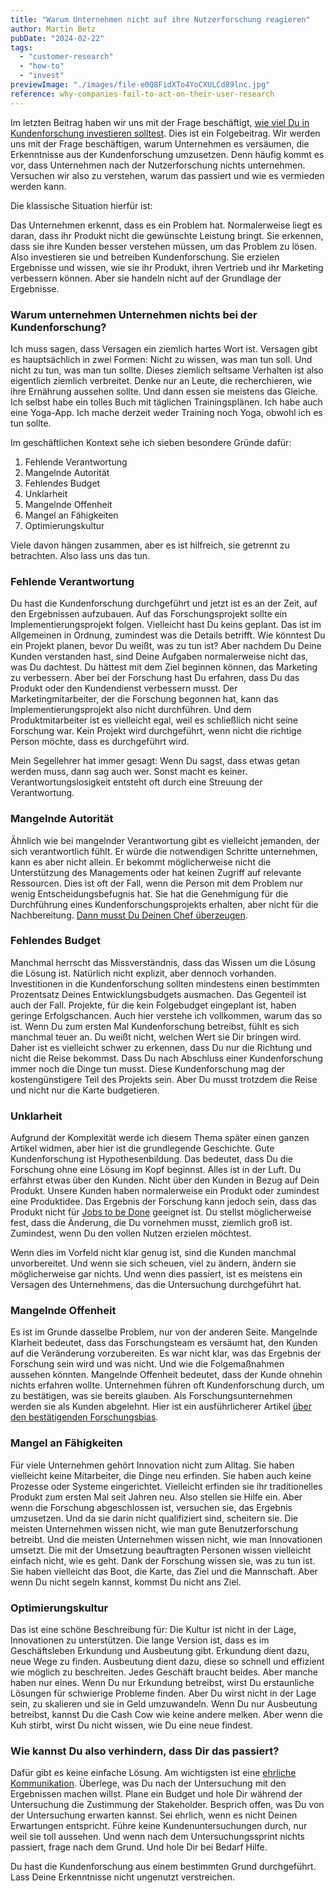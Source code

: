 ```yaml
---
title: "Warum Unternehmen nicht auf ihre Nutzerforschung reagieren"
author: Martin Betz
pubDate: "2024-02-22"
tags:
  - "customer-research"
  - "how-to"
  - "invest"
previewImage: "./images/file-e0Q8FidXTo4YoCXULCd89lnc.jpg"
reference: why-companies-fail-to-act-on-their-user-research
---
```


Im letzten Beitrag haben wir uns mit der Frage beschäftigt, [wie viel Du in Kundenforschung investieren solltest](/blog/wie-viel-sollte-ich-in-die-benutzerforschung-investieren). Dies ist ein Folgebeitrag. Wir werden uns mit der Frage beschäftigen, warum Unternehmen es versäumen, die Erkenntnisse aus der Kundenforschung umzusetzen. Denn häufig kommt es vor, dass Unternehmen nach der Nutzerforschung nichts unternehmen. Versuchen wir also zu verstehen, warum das passiert und wie es vermieden werden kann.

Die klassische Situation hierfür ist:

Das Unternehmen erkennt, dass es ein Problem hat. Normalerweise liegt es daran, dass ihr Produkt nicht die gewünschte Leistung bringt. Sie erkennen, dass sie ihre Kunden besser verstehen müssen, um das Problem zu lösen. Also investieren sie und betreiben Kundenforschung. Sie erzielen Ergebnisse und wissen, wie sie ihr Produkt, ihren Vertrieb und ihr Marketing verbessern können. Aber sie handeln nicht auf der Grundlage der Ergebnisse.

### Warum unternehmen Unternehmen nichts bei der Kundenforschung?

Ich muss sagen, dass Versagen ein ziemlich hartes Wort ist. Versagen gibt es hauptsächlich in zwei Formen: Nicht zu wissen, was man tun soll. Und nicht zu tun, was man tun sollte. Dieses ziemlich seltsame Verhalten ist also eigentlich ziemlich verbreitet. Denke nur an Leute, die recherchieren, wie ihre Ernährung aussehen sollte. Und dann essen sie meistens das Gleiche. Ich selbst habe ein tolles Buch mit täglichen Trainingsplänen. Ich habe auch eine Yoga-App. Ich mache derzeit weder Training noch Yoga, obwohl ich es tun sollte.

Im geschäftlichen Kontext sehe ich sieben besondere Gründe dafür:

1. Fehlende Verantwortung
2. Mangelnde Autorität
3. Fehlendes Budget
4. Unklarheit
5. Mangelnde Offenheit
6. Mangel an Fähigkeiten
7. Optimierungskultur

Viele davon hängen zusammen, aber es ist hilfreich, sie getrennt zu betrachten. Also lass uns das tun.

### Fehlende Verantwortung

Du hast die Kundenforschung durchgeführt und jetzt ist es an der Zeit, auf den Ergebnissen aufzubauen. Auf das Forschungsprojekt sollte ein Implementierungsprojekt folgen. Vielleicht hast Du keins geplant. Das ist im Allgemeinen in Ordnung, zumindest was die Details betrifft. Wie könntest Du ein Projekt planen, bevor Du weißt, was zu tun ist? Aber nachdem Du Deine Kunden verstanden hast, sind Deine Aufgaben normalerweise nicht das, was Du dachtest. Du hättest mit dem Ziel beginnen können, das Marketing zu verbessern. Aber bei der Forschung hast Du erfahren, dass Du das Produkt oder den Kundendienst verbessern musst. Der Marketingmitarbeiter, der die Forschung begonnen hat, kann das Implementierungsprojekt also nicht durchführen. Und dem Produktmitarbeiter ist es vielleicht egal, weil es schließlich nicht seine Forschung war. Kein Projekt wird durchgeführt, wenn nicht die richtige Person möchte, dass es durchgeführt wird.

Mein Segellehrer hat immer gesagt: Wenn Du sagst, dass etwas getan werden muss, dann sag auch wer. Sonst macht es keiner. Verantwortungslosigkeit entsteht oft durch eine Streuung der Verantwortung.

### Mangelnde Autorität

Ähnlich wie bei mangelnder Verantwortung gibt es vielleicht jemanden, der sich verantwortlich fühlt. Er würde die notwendigen Schritte unternehmen, kann es aber nicht allein. Er bekommt möglicherweise nicht die Unterstützung des Managements oder hat keinen Zugriff auf relevante Ressourcen. Dies ist oft der Fall, wenn die Person mit dem Problem nur wenig Entscheidungsbefugnis hat. Sie hat die Genehmigung für die Durchführung eines Kundenforschungsprojekts erhalten, aber nicht für die Nachbereitung. [Dann musst Du Deinen Chef überzeugen](/blog/wie-ueberzeugen-sie-ihren-chef).

### Fehlendes Budget

Manchmal herrscht das Missverständnis, dass das Wissen um die Lösung die Lösung ist. Natürlich nicht explizit, aber dennoch vorhanden. Investitionen in die Kundenforschung sollten mindestens einen bestimmten Prozentsatz Deines Entwicklungsbudgets ausmachen. Das Gegenteil ist auch der Fall. Projekte, für die kein Folgebudget eingeplant ist, haben geringe Erfolgschancen. Auch hier verstehe ich vollkommen, warum das so ist. Wenn Du zum ersten Mal Kundenforschung betreibst, fühlt es sich manchmal teuer an. Du weißt nicht, welchen Wert sie Dir bringen wird. Daher ist es vielleicht schwer zu erkennen, dass Du nur die Richtung und nicht die Reise bekommst. Dass Du nach Abschluss einer Kundenforschung immer noch die Dinge tun musst. Diese Kundenforschung mag der kostengünstigere Teil des Projekts sein. Aber Du musst trotzdem die Reise und nicht nur die Karte budgetieren.

### Unklarheit

Aufgrund der Komplexität werde ich diesem Thema später einen ganzen Artikel widmen, aber hier ist die grundlegende Geschichte. Gute Kundenforschung ist Hypothesenbildung. Das bedeutet, dass Du die Forschung ohne eine Lösung im Kopf beginnst. Alles ist in der Luft. Du erfährst etwas über den Kunden. Nicht über den Kunden in Bezug auf Dein Produkt. Unsere Kunden haben normalerweise ein Produkt oder zumindest eine Produktidee. Das Ergebnis der Forschung kann jedoch sein, dass das Produkt nicht für [Jobs to be Done](/blog/verstehen-die-zu-erledigenden-aufgaben-perspektive) geeignet ist. Du stellst möglicherweise fest, dass die Änderung, die Du vornehmen musst, ziemlich groß ist. Zumindest, wenn Du den vollen Nutzen erzielen möchtest.

Wenn dies im Vorfeld nicht klar genug ist, sind die Kunden manchmal unvorbereitet. Und wenn sie sich scheuen, viel zu ändern, ändern sie möglicherweise gar nichts. Und wenn dies passiert, ist es meistens ein Versagen des Unternehmens, das die Untersuchung durchgeführt hat.

### Mangelnde Offenheit

Es ist im Grunde dasselbe Problem, nur von der anderen Seite. Mangelnde Klarheit bedeutet, dass das Forschungsteam es versäumt hat, den Kunden auf die Veränderung vorzubereiten. Es war nicht klar, was das Ergebnis der Forschung sein wird und was nicht. Und wie die Folgemaßnahmen aussehen könnten. Mangelnde Offenheit bedeutet, dass der Kunde ohnehin nichts erfahren wollte. Unternehmen führen oft Kundenforschung durch, um zu bestätigen, was sie bereits glauben. Als Forschungsunternehmen werden sie als Kunden abgelehnt. Hier ist ein ausführlicherer Artikel [über den bestätigenden Forschungsbias](/blog/wie-vermeidet-man-den-bestaetigenden-forschungsbias).

### Mangel an Fähigkeiten

Für viele Unternehmen gehört Innovation nicht zum Alltag. Sie haben vielleicht keine Mitarbeiter, die Dinge neu erfinden. Sie haben auch keine Prozesse oder Systeme eingerichtet. Vielleicht erfinden sie ihr traditionelles Produkt zum ersten Mal seit Jahren neu. Also stellen sie Hilfe ein. Aber wenn die Forschung abgeschlossen ist, versuchen sie, das Ergebnis umzusetzen. Und da sie darin nicht qualifiziert sind, scheitern sie. Die meisten Unternehmen wissen nicht, wie man gute Benutzerforschung betreibt. Und die meisten Unternehmen wissen nicht, wie man Innovationen umsetzt. Die mit der Umsetzung beauftragten Personen wissen vielleicht einfach nicht, wie es geht. Dank der Forschung wissen sie, was zu tun ist. Sie haben vielleicht das Boot, die Karte, das Ziel und die Mannschaft. Aber wenn Du nicht segeln kannst, kommst Du nicht ans Ziel.

### Optimierungskultur

Das ist eine schöne Beschreibung für: Die Kultur ist nicht in der Lage, Innovationen zu unterstützen. Die lange Version ist, dass es im Geschäftsleben Erkundung und Ausbeutung gibt. Erkundung dient dazu, neue Wege zu finden. Ausbeutung dient dazu, diese so schnell und effizient wie möglich zu beschreiten. Jedes Geschäft braucht beides. Aber manche haben nur eines. Wenn Du nur Erkundung betreibst, wirst Du erstaunliche Lösungen für schwierige Probleme finden. Aber Du wirst nicht in der Lage sein, zu skalieren und sie in Geld umzuwandeln. Wenn Du nur Ausbeutung betreibst, kannst Du die Cash Cow wie keine andere melken. Aber wenn die Kuh stirbt, wirst Du nicht wissen, wie Du eine neue findest.

### Wie kannst Du also verhindern, dass Dir das passiert?

Dafür gibt es keine einfache Lösung. Am wichtigsten ist eine [ehrliche Kommunikation](/blog/deine-sprache-begrenzt-deine-erfolge). Überlege, was Du nach der Untersuchung mit den Ergebnissen machen willst. Plane ein Budget und hole Dir während der Untersuchung die Zustimmung der Stakeholder. Besprich offen, was Du von der Untersuchung erwarten kannst. Sei ehrlich, wenn es nicht Deinen Erwartungen entspricht. Führe keine Kundenuntersuchungen durch, nur weil sie toll aussehen. Und wenn nach dem Untersuchungssprint nichts passiert, frage nach dem Grund. Und hole Dir bei Bedarf Hilfe.

Du hast die Kundenforschung aus einem bestimmten Grund durchgeführt. Lass Deine Erkenntnisse nicht ungenutzt verstreichen.